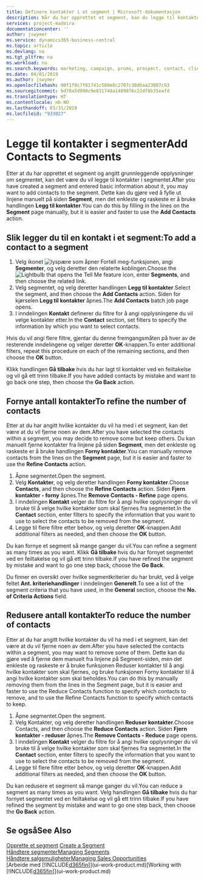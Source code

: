 ```yaml
---
title: Definere kontakter i et segment | Microsoft-dokumentasjon
description: Når du har opprettet et segment, kan du legge til kontakter i segmentet, for eksempel som en del av en markedsføringskampanje rettet mot bestemte kunder eller klienter.
services: project-madeira
documentationcenter: ''
author: jswymer
ms.service: dynamics365-business-central
ms.topic: article
ms.devlang: na
ms.tgt_pltfrm: na
ms.workload: na
ms.search.keywords: marketing, campaign, promo, prospect, contact, client, customer
ms.date: 04/01/2019
ms.author: jswymer
ms.openlocfilehash: 00f1f0c7f81741c509e8c2707c38dbaa23087c93
ms.sourcegitcommit: bd78a5d990c9e83174da1409076c22df8b35eafd
ms.translationtype: HT
ms.contentlocale: nb-NO
ms.lasthandoff: 03/31/2019
ms.locfileid: "933027"
---
```

# <a name="add-contacts-to-segments"></a><span data-ttu-id="019e6-103">Legge til kontakter i segmenter</span><span class="sxs-lookup"><span data-stu-id="019e6-103">Add Contacts to Segments</span></span>
<span data-ttu-id="019e6-104">Etter at du har opprettet et segment og angitt grunnleggende opplysninger om segmentet, kan det være du vil legge til kontakter i segmentet.</span><span class="sxs-lookup"><span data-stu-id="019e6-104">After you have created a segment and entered basic information about it, you may want to add contacts to the segment.</span></span> <span data-ttu-id="019e6-105">Dette kan du gjøre ved å fylle ut linjene manuelt på siden **Segment**, men det enkleste og raskeste er å bruke handlingen **Legg til kontakter**.</span><span class="sxs-lookup"><span data-stu-id="019e6-105">You can do this by filling in the lines on the **Segment** page manually, but it is easier and faster to use the **Add Contacts** action.</span></span>

## <a name="to-add-a-contact-to-a-segment"></a><span data-ttu-id="019e6-106">Slik legger du til en kontakt i et segment:</span><span class="sxs-lookup"><span data-stu-id="019e6-106">To add a contact to a segment</span></span>
1. <span data-ttu-id="019e6-107">Velg ikonet ![lyspære som åpner Fortell meg-funksjonen](media/ui-search/search_small.png "Fortell hva du vil gjøre"), angi **Segmenter**, og velg deretter den relaterte koblingen.</span><span class="sxs-lookup"><span data-stu-id="019e6-107">Choose the ![Lightbulb that opens the Tell Me feature](media/ui-search/search_small.png "Tell me what you want to do") icon, enter **Segments**, and then choose the related link.</span></span>  
2. <span data-ttu-id="019e6-108">Velg segmentet, og velg deretter handlingen **Legg til kontakter**.</span><span class="sxs-lookup"><span data-stu-id="019e6-108">Select the segment, and then choose the **Add Contacts** action.</span></span> <span data-ttu-id="019e6-109">Siden for kjørselen **Legg til kontakter** åpnes.</span><span class="sxs-lookup"><span data-stu-id="019e6-109">The **Add Contacts** batch job page opens.</span></span>
3. <span data-ttu-id="019e6-110">I inndelingen **Kontakt** definerer du filtre for å angi opplysningene du vil velge kontakter etter.</span><span class="sxs-lookup"><span data-stu-id="019e6-110">In the **Contact** section, set filters to specify the information by which you want to select contacts.</span></span>

<span data-ttu-id="019e6-111">Hvis du vil angi flere filtre, gjentar du denne fremgangsmåten på hver av de resterende inndelingene og velger deretter **OK**-knappen.</span><span class="sxs-lookup"><span data-stu-id="019e6-111">To enter additional filters, repeat this procedure on each of the remaining sections, and then choose the **OK** button.</span></span>

<span data-ttu-id="019e6-112">Klikk handlingen **Gå tilbake** hvis du har lagt til kontakter ved en feiltakelse og vil gå ett trinn tilbake.</span><span class="sxs-lookup"><span data-stu-id="019e6-112">If you have added contacts by mistake and want to go back one step, then choose the **Go Back** action.</span></span>

## <a name="to-refine-the-number-of-contacts"></a><span data-ttu-id="019e6-113">Fornye antall kontakter</span><span class="sxs-lookup"><span data-stu-id="019e6-113">To refine the number of contacts</span></span>
<span data-ttu-id="019e6-114">Etter at du har angitt hvilke kontakter du vil ha med i et segment, kan det være at du vil fjerne noen av dem.</span><span class="sxs-lookup"><span data-stu-id="019e6-114">After you have selected the contacts within a segment, you may decide to remove some but keep others.</span></span> <span data-ttu-id="019e6-115">Du kan manuelt fjerne kontakter fra linjene på siden **Segment**, men det enkleste og raskeste er å bruke handlingen **Forny kontakter**.</span><span class="sxs-lookup"><span data-stu-id="019e6-115">You can manually remove contacts from the lines on the **Segment** page, but it is easier and faster to use the **Refine Contacts** action.</span></span>

1. <span data-ttu-id="019e6-116">Åpne segmentet.</span><span class="sxs-lookup"><span data-stu-id="019e6-116">Open the segment.</span></span>
2. <span data-ttu-id="019e6-117">Velg **Kontakter**, og velg deretter handlingen **Forny kontakter**.</span><span class="sxs-lookup"><span data-stu-id="019e6-117">Choose **Contacts**, and then choose the **Refine Contacts** action.</span></span> <span data-ttu-id="019e6-118">Siden **Fjern kontakter - forny** åpnes.</span><span class="sxs-lookup"><span data-stu-id="019e6-118">The **Remove Contacts - Refine** page opens.</span></span>
3. <span data-ttu-id="019e6-119">I inndelingen **Kontakt** velger du filtre for å angi hvilke opplysninger du vil bruke til å velge hvilke kontakter som skal fjernes fra segmentet.</span><span class="sxs-lookup"><span data-stu-id="019e6-119">In the **Contact** section, enter filters to specify the information that you want to use to select the contacts to be removed from the segment.</span></span>
4. <span data-ttu-id="019e6-120">Legge til flere filtre etter behov, og velg deretter **OK**-knappen.</span><span class="sxs-lookup"><span data-stu-id="019e6-120">Add additional filters as needed, and then choose the **OK** button.</span></span>

<span data-ttu-id="019e6-121">Du kan fornye et segment så mange ganger du vil.</span><span class="sxs-lookup"><span data-stu-id="019e6-121">You can refine a segment as many times as you want.</span></span> <span data-ttu-id="019e6-122">Klikk **Gå tilbake** hvis du har fornyet segmentet ved en feiltakelse og vil gå ett trinn tilbake.</span><span class="sxs-lookup"><span data-stu-id="019e6-122">If you have refined the segment by mistake and want to go one step back, choose the **Go Back**.</span></span>

<span data-ttu-id="019e6-123">Du finner en oversikt over hvilke segmentkriterier du har brukt, ved å velge feltet **Ant. kriteriehandlinger** i inndelingen **Generelt**.</span><span class="sxs-lookup"><span data-stu-id="019e6-123">To see a list of the segment criteria that you have used, in the **General** section, choose the **No. of Criteria Actions** field.</span></span>

## <a name="to-reduce-the-number-of-contacts"></a><span data-ttu-id="019e6-124">Redusere antall kontakter</span><span class="sxs-lookup"><span data-stu-id="019e6-124">To reduce the number of contacts</span></span>
<span data-ttu-id="019e6-125">Etter at du har angitt hvilke kontakter du vil ha med i et segment, kan det være at du vil fjerne noen av dem.</span><span class="sxs-lookup"><span data-stu-id="019e6-125">After you have selected the contacts within a segment, you may want to remove some of them.</span></span> <span data-ttu-id="019e6-126">Dette kan du gjøre ved å fjerne dem manuelt fra linjene på Segment-siden, men det enkleste og raskeste er å bruke funksjonen Reduser kontakter til å angi hvilke kontakter som skal fjernes, og bruke funksjonen Forny kontakter til å angi hvilke kontakter som skal beholdes.</span><span class="sxs-lookup"><span data-stu-id="019e6-126">You can do this by manually removing them from the lines in the Segment page, but it is easier and faster to use the Reduce Contacts function to specify which contacts to remove, and to use the Refine Contacts function to specify which contacts to keep.</span></span>

1. <span data-ttu-id="019e6-127">Åpne segmentet.</span><span class="sxs-lookup"><span data-stu-id="019e6-127">Open the segment.</span></span>
2. <span data-ttu-id="019e6-128">Velg Kontakter, og velg deretter handlingen **Reduser kontakter**.</span><span class="sxs-lookup"><span data-stu-id="019e6-128">Choose Contacts, and then choose the **Reduce Contacts** action.</span></span> <span data-ttu-id="019e6-129">Siden **Fjern kontakter - reduser** åpnes.</span><span class="sxs-lookup"><span data-stu-id="019e6-129">The **Remove Contacts - Reduce** page opens.</span></span>
3. <span data-ttu-id="019e6-130">I inndelingen **Kontakt** velger du filtre for å angi hvilke opplysninger du vil bruke til å velge hvilke kontakter som skal fjernes fra segmentet.</span><span class="sxs-lookup"><span data-stu-id="019e6-130">In the **Contact** section, enter filters to specify the information that you want to use to select the contacts to be removed from the segment.</span></span>
4. <span data-ttu-id="019e6-131">Legge til flere filtre etter behov, og velg deretter **OK**-knappen.</span><span class="sxs-lookup"><span data-stu-id="019e6-131">Add additional filters as needed, and then choose the **OK** button.</span></span>

<span data-ttu-id="019e6-132">Du kan redusere et segment så mange ganger du vil.</span><span class="sxs-lookup"><span data-stu-id="019e6-132">You can reduce a segment as many times as you want.</span></span> <span data-ttu-id="019e6-133">Velg handlingen **Gå tilbake** hvis du har fornyet segmentet ved en feiltakelse og vil gå ett trinn tilbake.</span><span class="sxs-lookup"><span data-stu-id="019e6-133">If you have refined the segment by mistake and want to go one step back, then choose the **Go Back** action.</span></span>

## <a name="see-also"></a><span data-ttu-id="019e6-134">Se også</span><span class="sxs-lookup"><span data-stu-id="019e6-134">See Also</span></span>
<span data-ttu-id="019e6-135">[Opprette et segment](marketing-how-create-segment.md) </span><span class="sxs-lookup"><span data-stu-id="019e6-135">[Create a Segment](marketing-how-create-segment.md) </span></span>  
[<span data-ttu-id="019e6-136">Håndtere segmenter</span><span class="sxs-lookup"><span data-stu-id="019e6-136">Managing Segments</span></span>](marketing-segments.md)  
[<span data-ttu-id="019e6-137">Håndtere salgsmuligheter</span><span class="sxs-lookup"><span data-stu-id="019e6-137">Managing Sales Opportunities</span></span>](marketing-manage-sales-opportunities.md)  
<span data-ttu-id="019e6-138">[Arbeide med [!INCLUDE[d365fin](includes/d365fin_md.md)]](ui-work-product.md)</span><span class="sxs-lookup"><span data-stu-id="019e6-138">[Working with [!INCLUDE[d365fin](includes/d365fin_md.md)]](ui-work-product.md)</span></span>  
